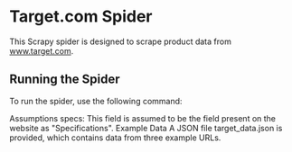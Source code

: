 # Target.com Spider

This Scrapy spider is designed to scrape product data from www.target.com.

## Running the Spider

To run the spider, use the following command:

Assumptions
specs: This field is assumed to be the field present on the website as "Specifications".
Example Data
A JSON file target_data.json is provided, which contains data from three example URLs.

